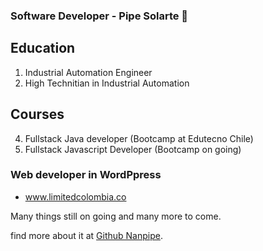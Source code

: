 ###  Software Developer - Pipe Solarte 👋

## Education
1. Industrial Automation Engineer
2. High Technitian in Industrial Automation

## Courses
4. Fullstack Java developer (Bootcamp at Edutecno Chile)
5. Fullstack Javascript Developer (Bootcamp on going)

### Web developer in WordPpress
- www.limitedcolombia.co

Many things still on going and many more to come.

find more about it at [Github Nanpipe](https://github.com/nanpipe).


